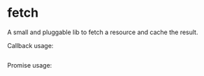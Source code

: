 fetch
=====

A small and pluggable lib to fetch a resource and cache the result.


Callback usage:

```javascript
```

Promise usage:

```javascript
```
